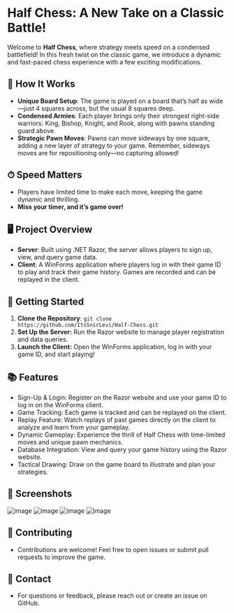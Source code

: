 # Half Chess: A New Take on a Classic Battle!

Welcome to **Half Chess**, where strategy meets speed on a condensed battlefield! In this fresh twist on the classic game, we introduce a dynamic and fast-paced chess experience with a few exciting modifications.

## 🎲 How It Works

- **Unique Board Setup**: The game is played on a board that’s half as wide—just 4 squares across, but the usual 8 squares deep.
- **Condensed Armies**: Each player brings only their strongest right-side warriors: King, Bishop, Knight, and Rook, along with pawns standing guard above.
- **Strategic Pawn Moves**: Pawns can move sideways by one square, adding a new layer of strategy to your game. Remember, sideways moves are for repositioning only—no capturing allowed!

## ⏱ Speed Matters

- Players have limited time to make each move, keeping the game dynamic and thrilling.
- **Miss your timer, and it’s game over!**

## 🖥 Project Overview

- **Server**: Built using .NET Razor, the server allows players to sign up, view, and query game data.
- **Client**: A WinForms application where players log in with their game ID to play and track their game history. Games are recorded and can be replayed in the client.

## 🚀 Getting Started

1. **Clone the Repository**:
   `git clone https://github.com/ItsSnirLevi/Half-Chess.git`
2. **Set Up the Server:**
    Run the Razor website to manage player registration and data queries.
3. **Launch the Client:**
    Open the WinForms application, log in with your game ID, and start playing!

## 📚 Features
- Sign-Up & Login: Register on the Razor website and use your game ID to log in on the WinForms client.
- Game Tracking: Each game is tracked and can be replayed on the client.
- Replay Feature: Watch replays of past games directly on the client to analyze and learn from your gameplay.
- Dynamic Gameplay: Experience the thrill of Half Chess with time-limited moves and unique pawn mechanics.
- Database Integration: View and query your game history using the Razor website.
- Tactical Drawing: Draw on the game board to illustrate and plan your strategies.
  
## 📸 Screenshots
![image](https://github.com/user-attachments/assets/f8d6ac81-a739-4de4-b3d3-4e92389cc844)
![image](https://github.com/user-attachments/assets/3714b3fa-af73-49e1-aec5-2f54ecbcc48f)
![image](https://github.com/user-attachments/assets/2cc30d4c-bf5e-4a34-9fbe-c0bf3694e279)
![image](https://github.com/user-attachments/assets/32a27409-da76-4a24-bfab-a620da5c614c)



## 🤝 Contributing
- Contributions are welcome! Feel free to open issues or submit pull requests to improve the game.

## 📧 Contact
- For questions or feedback, please reach out or create an issue on GitHub.
